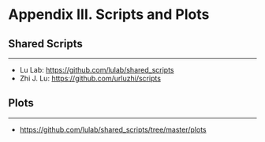 # Appendix III. Scripts and Plots

## Shared Scripts

---

* Lu Lab: https://github.com/lulab/shared_scripts
* Zhi J. Lu: https://github.com/urluzhi/scripts



## Plots

---

* https://github.com/lulab/shared_scripts/tree/master/plots


